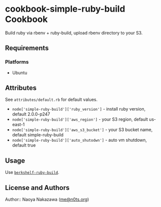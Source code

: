 cookbook-simple-ruby-build Cookbook
===================================
Build ruby via rbenv + ruby-build, upload rbenv directory to your S3.


Requirements
------------
### Platforms
- Ubuntu


Attributes
----------
See `attributes/default.rb` for default values.

- `node['simple-ruby-build']['ruby_version']` - install ruby version, default 2.0.0-p247
- `node['simple-ruby-build']['aws_region']` - your S3 region, default us-east-1
- `node['simple-ruby-build']['aws_s3_bucket']` - your S3 bucket name, default simple-ruby-build
- `node['simple-ruby-build']['auto_shutodwn']` - auto vm shutdown, default true


Usage
-----
Use [`berkshelf-ruby-build`](https://github.com/n0ts/berkshelf-ruby-build/).


License and Authors
-------------------
Author:: Naoya Nakazawa (<me@n0ts.org>)
